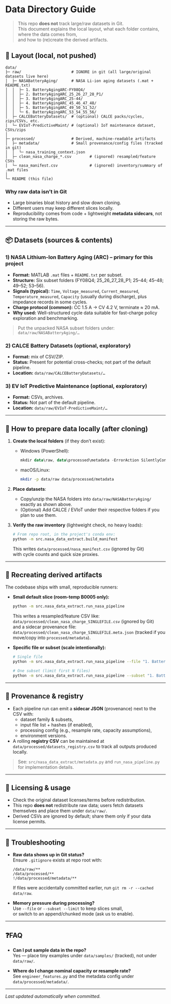 # Data Directory Guide

> This repo **does not** track large/raw datasets in Git.  
> This document explains the local layout, what each folder contains, where the data comes from,  
> and how to (re)create the derived artifacts.

## 📁 Layout (local, not pushed)

```
data/
├─ raw/                      # IGNORE in git (all large/original datasets live here)
│  ├─ NASABatteryAging/      # NASA Li-ion aging datasets (.mat + README.txt)
│  │  ├─ 1. BatteryAgingARC-FY08Q4/
│  │  ├─ 2. BatteryAgingARC_25_26_27_28_P1/
│  │  ├─ 3. BatteryAgingARC_25-44/
│  │  ├─ 4. BatteryAgingARC_45_46_47_48/
│  │  ├─ 5. BatteryAgingARC_49_50_51_52/
│  │  └─ 6. BatteryAgingARC_53_54_55_56/
│  ├─ CALCEBatteryDatasets/  # (optional) CALCE packs/cycles, zips/CSVs, etc.
│  └─ EVIoT-PredictiveMaint/ # (optional) IoT maintenance dataset, CSVs/zips
│
├─ processed/                # Derived, machine-readable artifacts
│  ├─ metadata/              # Small provenance/config files (tracked in git)
│  │  └─ nasa_training_context.json
│  ├─ clean_nasa_charge_*.csv        # (ignored) resampled/feature CSVs
│  └─ nasa_manifest.csv              # (ignored) inventory/summary of .mat files
│
└─ README (this file)
```

### Why raw data isn’t in Git
- Large binaries bloat history and slow down cloning.
- Different users may keep different slices locally.
- Reproducibility comes from code + lightweight **metadata sidecars**, not storing the raw bytes.

---

## 📦 Datasets (sources & contents)

### 1) NASA Lithium-Ion Battery Aging (ARC) – **primary for this project**
- **Format:** MATLAB `.mat` files + `README.txt` per subset.
- **Structure:** Six subset folders (FY08Q4; 25_26_27_28_P1; 25–44; 45–48; 49–52; 53–56).
- **Signals (typical):** `Time`, `Voltage_measured`, `Current_measured`, `Temperature_measured`, `Capacity` (usually during discharge), plus impedance records in some cycles.
- **Charge protocol (common):** CC 1.5 A → CV 4.2 V, terminate ≈ 20 mA.
- **Why used:** Well-structured cycle data suitable for fast-charge policy exploration and benchmarking.

> Put the unpacked NASA subset folders under:  
> `data/raw/NASABatteryAging/…`

### 2) CALCE Battery Datasets (optional, exploratory)
- **Format:** mix of CSV/ZIP.
- **Status:** Present for potential cross-checks; not part of the default pipeline.
- **Location:** `data/raw/CALCEBatteryDatasets/…`

### 3) EV IoT Predictive Maintenance (optional, exploratory)
- **Format:** CSVs, archives.
- **Status:** Not part of the default pipeline.
- **Location:** `data/raw/EVIoT-PredictiveMaint/…`

---

## 🔁 How to prepare data locally (after cloning)

1. **Create the local folders** (if they don’t exist):
   - Windows (PowerShell):  
     ```powershell
     mkdir data\raw, data\processed\metadata -ErrorAction SilentlyContinue
     ```
   - macOS/Linux:  
     ```bash
     mkdir -p data/raw data/processed/metadata
     ```

2. **Place datasets**:
   - Copy/unzip the NASA folders into `data/raw/NASABatteryAging/` exactly as shown above.
   - (Optional) Add CALCE / EVIoT under their respective folders if you plan to use them.

3. **Verify the raw inventory** (lightweight check, no heavy loads):
   ```bash
   # From repo root, in the project's conda env:
   python -m src.nasa_data_extract.build_manifest
   ```
   This writes `data/processed/nasa_manifest.csv` (ignored by Git)  
   with cycle counts and quick size proxies.

---

## 🧪 Recreating derived artifacts

The codebase ships with small, reproducible runners:

- **Small default slice (room-temp B0005 only):**
  ```bash
  python -m src.nasa_data_extract.run_nasa_pipeline
  ```
  This writes a resampled/feature CSV like:  
  `data/processed/clean_nasa_charge_SINGLEFILE.csv` (ignored by Git)  
  and a sidecar provenance file:  
  `data/processed/clean_nasa_charge_SINGLEFILE.meta.json` (tracked if you move/copy into `processed/metadata`).

- **Specific file or subset (scale intentionally):**
  ```bash
  # Single file
  python -m src.nasa_data_extract.run_nasa_pipeline --file "1. BatteryAgingARC-FY08Q4/B0005.mat"

  # One subset (limit first N files)
  python -m src.nasa_data_extract.run_nasa_pipeline --subset "1. BatteryAgingARC-FY08Q4" --limit 2
  ```

---

## 🧾 Provenance & registry

- Each pipeline run can emit a **sidecar JSON** (provenance) next to the CSV with:
  - dataset family & subsets,
  - input file list + hashes (if enabled),
  - processing config (e.g., resample rate, capacity assumptions),
  - environment versions.
- A rolling **registry CSV** can be maintained at `data/processed/datasets_registry.csv` to track all outputs produced locally.

> See: `src/nasa_data_extract/metadata.py` and `run_nasa_pipeline.py` for implementation details.

---

## 🔐 Licensing & usage

- Check the original dataset licenses/terms before redistribution.
- This repo **does not** redistribute raw data; users fetch datasets themselves and place them under `data/raw/`.
- Derived CSVs are ignored by default; share them only if your data license permits.

---

## 🧰 Troubleshooting

- **Raw data shows up in Git status?**  
  Ensure `.gitignore` exists at repo root with:
  ```
  /data/raw/**
  /data/processed/**
  !/data/processed/metadata/**
  ```
  If files were accidentally committed earlier, run `git rm -r --cached data/raw`.

- **Memory pressure during processing?**  
  Use `--file` or `--subset --limit` to keep slices small,  
  or switch to an append/chunked mode (ask us to enable).

---

## ❓FAQ

- **Can I put sample data in the repo?**  
  Yes — place tiny examples under `data/samples/` (tracked), not under `data/raw/`.

- **Where do I change nominal capacity or resample rate?**  
  See `engineer_features.py` and the metadata config under `data/processed/metadata/`.

---

*Last updated automatically when committed.*

